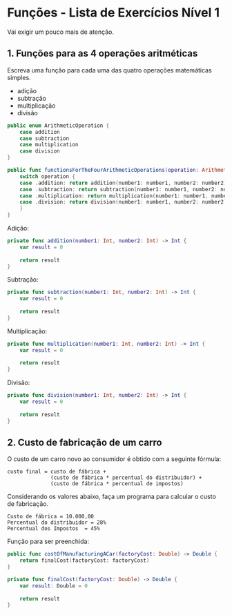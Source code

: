 # Funções - Lista de Exercícios Nível 1

Vai exigir um pouco mais de atenção.

## 1. Funções para as 4 operações aritméticas 

Escreva uma função para cada uma das quatro operações matemáticas simples.

- adição
- subtração
- multiplicação
- divisão

```swift
public enum ArithmeticOperation {
    case addition
    case subtraction
    case multiplication
    case division
}

public func functionsForTheFourArithmeticOperations(operation: ArithmeticOperation, number1: Int, number2: Int) -> Int {
    switch operation {
    case .addition: return addition(number1: number1, number2: number2)
    case .subtraction: return subtraction(number1: number1, number2: number2)
    case .multiplication: return multiplication(number1: number1, number2: number2)
    case .division: return division(number1: number1, number2: number2)
    }
}
```

Adição:

```swift
private func addition(number1: Int, number2: Int) -> Int {
    var result = 0
    
    return result
}
```

Subtração:

```swift
private func subtraction(number1: Int, number2: Int) -> Int {
    var result = 0
    
    return result
}
```

Multiplicação:

```swift
private func multiplication(number1: Int, number2: Int) -> Int {
    var result = 0
    
    return result
}
```

Divisão:

```swift
private func division(number1: Int, number2: Int) -> Int {
    var result = 0
    
    return result
}
```

## 2. Custo de fabricação de um carro

O custo de um carro novo ao consumidor é obtido com a seguinte fórmula:

```
custo final = custo de fábrica +
              (custo de fábrica * percentual do distribuidor) +
              (custo de fábrica * percentual de impostos)
```

Considerando os valores abaixo, faça um programa para calcular o custo de fabricação.

```
Custo de fábrica = 10.000,00
Percentual do distribuidor = 28%
Percentual dos Impostos  = 45%
```

Função para ser preenchida:

```swift
public func costOfManufacturingACar(factoryCost: Double) -> Double {
    return finalCost(factoryCost: factoryCost)
}
```

```swift
private func finalCost(factoryCost: Double) -> Double {
    var result: Double = 0
    
    return result
}
```
